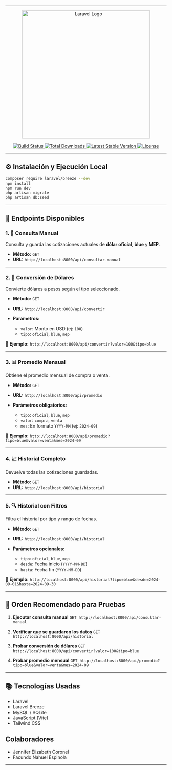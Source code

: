
---

<p align="center">
  <a href="https://laravel.com" target="_blank">
    <img src="https://raw.githubusercontent.com/laravel/art/master/logo-lockup/5%20SVG/2%20CMYK/1%20Full%20Color/laravel-logolockup-cmyk-red.svg" width="400" alt="Laravel Logo">
  </a>
</p>

<p align="center">
  <a href="https://github.com/laravel/framework/actions">
    <img src="https://github.com/laravel/framework/workflows/tests/badge.svg" alt="Build Status">
  </a>
  <a href="https://packagist.org/packages/laravel/framework">
    <img src="https://img.shields.io/packagist/dt/laravel/framework" alt="Total Downloads">
  </a>
  <a href="https://packagist.org/packages/laravel/framework">
    <img src="https://img.shields.io/packagist/v/laravel/framework" alt="Latest Stable Version">
  </a>
  <a href="https://packagist.org/packages/laravel/framework">
    <img src="https://img.shields.io/packagist/l/laravel/framework" alt="License">
  </a>
</p>

---

## ⚙️ Instalación y Ejecución Local

```bash
composer require laravel/breeze --dev
npm install
npm run dev
php artisan migrate
php artisan db:seed
```

---

## 📌 Endpoints Disponibles

### 1. 🔧 Consulta Manual

Consulta y guarda las cotizaciones actuales de **dólar oficial**, **blue** y **MEP**.

* **Método:** `GET`
* **URL:** `http://localhost:8000/api/consultar-manual`

---

### 2. 💱 Conversión de Dólares

Convierte dólares a pesos según el tipo seleccionado.

* **Método:** `GET`
* **URL:** `http://localhost:8000/api/convertir`
* **Parámetros:**

  * `valor`: Monto en USD (ej: `100`)
  * `tipo`: `oficial`, `blue`, `mep`

📌 **Ejemplo:**
`http://localhost:8000/api/convertir?valor=100&tipo=blue`

---

### 3. 📊 Promedio Mensual

Obtiene el promedio mensual de compra o venta.

* **Método:** `GET`
* **URL:** `http://localhost:8000/api/promedio`
* **Parámetros obligatorios:**

  * `tipo`: `oficial`, `blue`, `mep`
  * `valor`: `compra`, `venta`
  * `mes`: En formato `YYYY-MM` (ej: `2024-09`)

📌 **Ejemplo:**
`http://localhost:8000/api/promedio?tipo=blue&valor=venta&mes=2024-09`

---

### 4. 📈 Historial Completo

Devuelve todas las cotizaciones guardadas.

* **Método:** `GET`
* **URL:** `http://localhost:8000/api/historial`

---

### 5. 🔍 Historial con Filtros

Filtra el historial por tipo y rango de fechas.

* **Método:** `GET`
* **URL:** `http://localhost:8000/api/historial`
* **Parámetros opcionales:**

  * `tipo`: `oficial`, `blue`, `mep`
  * `desde`: Fecha inicio (`YYYY-MM-DD`)
  * `hasta`: Fecha fin (`YYYY-MM-DD`)

📌 **Ejemplo:**
`http://localhost:8000/api/historial?tipo=blue&desde=2024-09-01&hasta=2024-09-30`

---

## 🧪 Orden Recomendado para Pruebas

1. **Ejecutar consulta manual**
   `GET http://localhost:8000/api/consultar-manual`

2. **Verificar que se guardaron los datos**
   `GET http://localhost:8000/api/historial`

3. **Probar conversión de dólares**
   `GET http://localhost:8000/api/convertir?valor=100&tipo=blue`

4. **Probar promedio mensual**
   `GET http://localhost:8000/api/promedio?tipo=blue&valor=venta&mes=2024-09`

---

## 📚 Tecnologías Usadas

* Laravel
* Laravel Breeze
* MySQL / SQLite
* JavaScript (Vite)
* Tailwind CSS

## Colaboradores
* Jennifer Elizabeth Coronel 
* Facundo Nahuel Espinola
---
